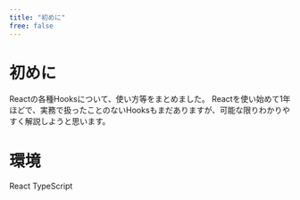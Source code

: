 ```yaml
---
title: "初めに"
free: false
---
```


# 初めに
Reactの各種Hooksについて、使い方等をまとめました。
Reactを使い始めて1年ほどで、実務で扱ったことのないHooksもまだありますが、可能な限りわかりやすく解説しようと思います。

# 環境
React
TypeScript
